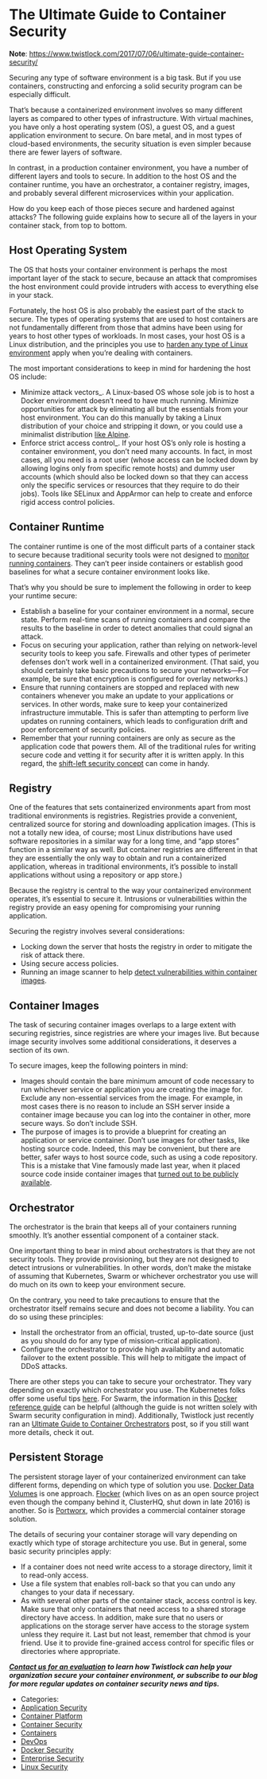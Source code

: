 # The Ultimate Guide to Container Security


**Note**: https://www.twistlock.com/2017/07/06/ultimate-guide-container-security/


Securing any type of software environment is a big task. But if you use containers, constructing and enforcing a solid security program can be especially difficult.

That’s because a containerized environment involves so many different layers as compared to other types of infrastructure. With virtual machines, you have only a host operating system (OS), a guest OS, and a guest application environment to secure. On bare metal, and in most types of cloud-based environments, the security situation is even simpler because there are fewer layers of software.

In contrast, in a production container environment, you have a number of different layers and tools to secure. In addition to the host OS and the container runtime, you have an orchestrator, a container registry, images, and probably several different microservices within your application.

How do you keep each of those pieces secure and hardened against attacks? The following guide explains how to secure all of the layers in your container stack, from top to bottom.

## Host Operating System

The OS that hosts your container environment is perhaps the most important layer of the stack to secure, because an attack that compromises the host environment could provide intruders with access to everything else in your stack.

Fortunately, the host OS is also probably the easiest part of the stack to secure. The types of operating systems that are used to host containers are not fundamentally different from those that admins have been using for years to host other types of workloads. In most cases, your host OS is a Linux distribution, and the principles you use to [harden any type of Linux environment](https://www.twistlock.com/resources/securely-configure-linux-host-run-containers/) apply when you’re dealing with containers.

The most important considerations to keep in mind for hardening the host OS include:

*   Minimize attack vectors_. A Linux-based OS whose sole job is to host a Docker environment doesn’t need to have much running. Minimize opportunities for attack by eliminating all but the essentials from your host environment. You can do this manually by taking a Linux distribution of your choice and stripping it down, or you could use a minimalist distribution [like Alpine](https://alpinelinux.org/).
*   Enforce strict access control_. If your host OS’s only role is hosting a container environment, you don’t need many accounts. In fact, in most cases, all you need is a root user (whose access can be locked down by allowing logins only from specific remote hosts) and dummy user accounts (which should also be locked down so that they can access only the specific services or resources that they require to do their jobs). Tools like SELinux and AppArmor can help to create and enforce rigid access control policies.

## Container Runtime

The container runtime is one of the most difficult parts of a container stack to secure because traditional security tools were not designed to [monitor running containers](https://www.twistlock.com/use-cases/container-runtime-defense/). They can’t peer inside containers or establish good baselines for what a secure container environment looks like.

That’s why you should be sure to implement the following in order to keep your runtime secure:

*   Establish a baseline for your container environment in a normal, secure state. Perform real-time scans of running containers and compare the results to the baseline in order to detect anomalies that could signal an attack.
*   Focus on securing your application, rather than relying on network-level security tools to keep you safe. Firewalls and other types of perimeter defenses don’t work well in a containerized environment. (That said, you should certainly take basic precautions to secure your networks—For example, be sure that encryption is configured for overlay networks.)
*   Ensure that running containers are stopped and replaced with new containers whenever you make an update to your applications or services. In other words, make sure to keep your containerized infrastructure immutable. This is safer than attempting to perform live updates on running containers, which leads to configuration drift and poor enforcement of security policies.
*   Remember that your running containers are only as secure as the application code that powers them. All of the traditional rules for writing secure code and vetting it for security after it is written apply. In this regard, the [shift-left security concept](https://www.twistlock.com/2017/05/31/shift-left-security/) can come in handy.

## Registry

One of the features that sets containerized environments apart from most traditional environments is registries. Registries provide a convenient, centralized source for storing and downloading application images. (This is not a totally new idea, of course; most Linux distributions have used software repositories in a similar way for a long time, and “app stores” function in a similar way as well. But container registries are different in that they are essentially the only way to obtain and run a containerized application, whereas in traditional environments, it’s possible to install applications without using a repository or app store.)

Because the registry is central to the way your containerized environment operates, it’s essential to secure it. Intrusions or vulnerabilities within the registry provide an easy opening for compromising your running application.

Securing the registry involves several considerations:

*   Locking down the server that hosts the registry in order to mitigate the risk of attack there.
*   Using secure access policies.
*   Running an image scanner to help [detect vulnerabilities within container images](https://www.twistlock.com/2017/02/21/integral-container-security/).

## Container Images

The task of securing container images overlaps to a large extent with securing registries, since registries are where your images live. But because image security involves some additional considerations, it deserves a section of its own.

To secure images, keep the following pointers in mind:

*   Images should contain the bare minimum amount of code necessary to run whichever service or application you are creating the image for. Exclude any non-essential services from the image. For example, in most cases there is no reason to include an SSH server inside a container image because you can log into the container in other, more secure ways. So don’t include SSH.
*   The purpose of images is to provide a blueprint for creating an application or service container. Don’t use images for other tasks, like hosting source code. Indeed, this may be convenient, but there are better, safer ways to host source code, such as using a code repository. This is a mistake that Vine famously made last year, when it placed source code inside container images that [turned out to be publicly available](https://avicoder.me/2016/07/22/Twitter-Vine-Source-code-dump/).

## Orchestrator

The orchestrator is the brain that keeps all of your containers running smoothly. It’s another essential component of a container stack.

One important thing to bear in mind about orchestrators is that they are not security tools. They provide provisioning, but they are not designed to detect intrusions or vulnerabilities. In other words, don’t make the mistake of assuming that Kubernetes, Swarm or whichever orchestrator you use will do much on its own to keep your environment secure.

On the contrary, you need to take precautions to ensure that the orchestrator itself remains secure and does not become a liability. You can do so using these principles:

*   Install the orchestrator from an official, trusted, up-to-date source (just as you should do for any type of mission-critical application).
*   Configure the orchestrator to provide high availability and automatic failover to the extent possible. This will help to mitigate the impact of DDoS attacks.

There are other steps you can take to secure your orchestrator. They vary depending on exactly which orchestrator you use. The Kubernetes folks offer some useful tips [here](http://blog.kubernetes.io/2016/08/security-best-practices-kubernetes-deployment.html). For Swarm, the information in this [Docker reference guide](https://success.docker.com/Architecture/Docker_Reference_Architecture%3A_Securing_Docker_EE_and_Security_Best_Practices) can be helpful (although the guide is not written solely with Swarm security configuration in mind). Additionally, Twistlock just recently ran an [Ultimate Guide to Container Orchestrators](https://www.twistlock.com/2017/05/22/container-orchestrators/) post, so if you still want more details, check it out.

## Persistent Storage

The persistent storage layer of your containerized environment can take different forms, depending on which type of solution you use. [Docker Data Volumes](https://docs.docker.com/engine/tutorials/dockervolumes/) is one approach. [Flocker](https://github.com/ClusterHQ/flocker) (which lives on as an open source project even though the company behind it, ClusterHQ, shut down in late 2016) is another. So is [Portworx](https://portworx.com/), which provides a commercial container storage solution.

The details of securing your container storage will vary depending on exactly which type of storage architecture you use. But in general, some basic security principles apply:

*   If a container does not need write access to a storage directory, limit it to read-only access.
*   Use a file system that enables roll-back so that you can undo any changes to your data if necessary.
*   As with several other parts of the container stack, access control is key. Make sure that only containers that need access to a shared storage directory have access. In addition, make sure that no users or applications on the storage server have access to the storage system unless they require it. Last but not least, remember that chmod is your friend. Use it to provide fine-grained access control for specific files or directories where appropriate.

_**[Contact us for an evaluation](https://www.twistlock.com/get-twistlock/) to learn how Twistlock can help your organization secure your container environment, or subscribe to our blog for more regular updates on container security news and tips.**_

*   Categories:
*   [Application Security](https://www.twistlock.com/category/application-security/)
*   [Container Platform](https://www.twistlock.com/category/container-platform/)
*   [Container Security](https://www.twistlock.com/category/container-security/)
*   [Containers](https://www.twistlock.com/category/containers/)
*   [DevOps](https://www.twistlock.com/category/devops/)
*   [Docker Security](https://www.twistlock.com/category/docker-security/)
*   [Enterprise Security](https://www.twistlock.com/category/enterprise-security/)
*   [Linux Security](https://www.twistlock.com/category/linux-security/)

